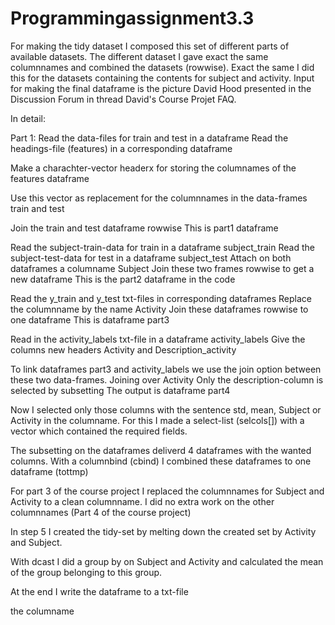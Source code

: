 Programmingassignment3.3
========================

For making the tidy dataset I composed this set of different parts of available datasets. The different dataset I gave exact the same columnnames and combined
the datasets (rowwise). Exact the same I did this for the datasets containing the contents for subject and activity.
Input for making the final dataframe is the picture David Hood presented in the Discussion Forum in thread David's Course Projet FAQ. 

In detail:

Part 1:
Read the data-files for train and test in a dataframe
Read the headings-file (features) in a corresponding dataframe

Make a charachter-vector headerx for storing the columnames of the features dataframe

Use this vector as replacement for the columnnames in the data-frames train and test

Join the train and test dataframe rowwise
This is part1 dataframe

Read the subject-train-data for train in a dataframe subject_train
Read the subject-test-data for test in a dataframe subject_test
Attach on both dataframes a columname Subject
Join these two frames rowwise to get a new dataframe
This is the part2 dataframe in the code

Read the y_train and y_test txt-files in corresponding dataframes
Replace the columnname by the name Activity
Join these dataframes rowwise to one dataframe
This is dataframe part3

Read in the activity_labels txt-file in a dataframe activity_labels
Give the columns new headers Activity and Description_activity

To link dataframes part3 and activity_labels we use the join option
between these two data-frames. Joining over Activity
Only the description-column is selected by subsetting
The output is dataframe part4

Now I selected only those columns with the sentence std, mean, Subject or Activity in the columname.
For this I made a select-list (selcols[]) with a vector which contained the required fields.

The subsetting on the dataframes deliverd 4 dataframes with the wanted columns.
With a columnbind (cbind) I combined these dataframes to one dataframe (tottmp)

For part 3 of the course project I replaced the columnnames for Subject and Activity to a clean columnname.
I did no extra work on the other columnnames (Part 4 of the course project)

In step 5 I created the tidy-set by melting down the created set by Activity and Subject.

With dcast I did a group by on Subject and Activity and calculated the mean of
the group belonging to this group.

At the end I write the dataframe to a txt-file





the columname 








